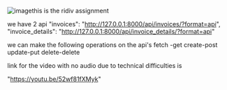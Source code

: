 ![image](https://github.com/user-attachments/assets/63e24cf1-02f2-4212-8f73-f1949b0e93a3)this is the ridiv assignment 

we have 2 api 
    "invoices": "http://127.0.0.1:8000/api/invoices/?format=api",
    "invoice_details": "http://127.0.0.1:8000/api/invoice_details/?format=api"

we can make the following operations on the api's
fetch -get 
create-post
update-put
delete-delete 

link for the video with no audio due to technical difficulties is 

"https://youtu.be/52wf81fXMyk"
